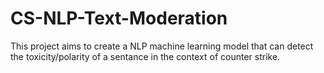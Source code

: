 # CS-NLP-Text-Moderation
This project aims to create a NLP machine learning model that can detect the toxicity/polarity of a sentance in the context of counter strike.
